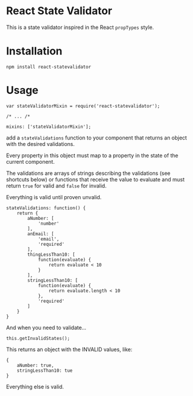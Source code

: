 # React State Validator

This is a state validator inspired in the React `propTypes` style.

# Installation

    npm install react-statevalidator

# Usage

    var stateValidatorMixin = require('react-statevalidator');

    /* ... /*

    mixins: ['stateValidatorMixin'];


add a `stateValidations` function to your component that returns an object with the desired validations.

Every property in this object must map to a property in the state of the current component.

The validations are arrays of strings describing the validations (see shortcuts below) or functions that receive the value to evaluate and must return `true` for valid and `false` for invalid.

Everything is valid until proven unvalid.


    stateValidations: function() {
        return {
            aNumber: [
                'number'
            ],
            anEmail: [
                'email',
                'required'
            ],
            thingLessThan10: [
                function(evaluate) {
                    return evaluate < 10
                }
            ],
            stringLessThan10: [
                function(evaluate) {
                    return evaluate.length < 10
                },
                'required'
            ]
        }
    }


And when you need to validate...


    this.getInvalidStates();


This returns an object with the INVALID values, like:

    {
        aNumber: true,
        stringLessThan10: tue
    }

Everything else is valid.